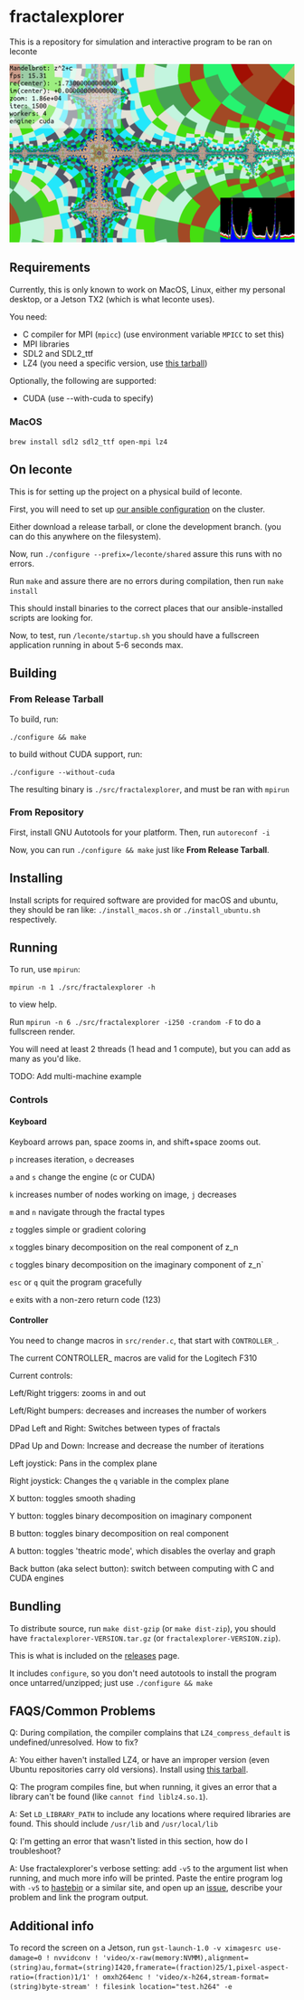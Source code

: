 # fractalexplorer

This is a repository for simulation and interactive program to be ran on leconte

![usage image](picture_0.png)

## Requirements

Currently, this is only known to work on MacOS, Linux, either my personal desktop, or a Jetson TX2 (which is what leconte uses).

You need:

  * C compiler for MPI (`mpicc`) (use environment variable `MPICC` to set this)
  * MPI libraries
  * SDL2 and SDL2_ttf
  * LZ4 (you need a specific version, use [this tarball](https://github.com/lz4/lz4/archive/v1.7.5.tar.gz))

Optionally, the following are supported:

 * CUDA (use --with-cuda to specify)

### MacOS

`brew install sdl2 sdl2_ttf open-mpi lz4`


## On leconte

This is for setting up the project on a physical build of leconte.

First, you will need to set up [our ansible configuration](https://github.com/ornl-leconte/ansible-management) on the cluster.

Either download a release tarball, or clone the development branch. (you can do this anywhere on the filesystem).

Now, run `./configure --prefix=/leconte/shared` assure this runs with no errors.

Run `make` and assure there are no errors during compilation, then run `make install`

This should install binaries to the correct places that our ansible-installed scripts are looking for.

Now, to test, run `/leconte/startup.sh` you should have a fullscreen application running in about 5-6 seconds max.



## Building

### From Release Tarball

To build, run:

`./configure && make`

to build without CUDA support, run:

`./configure --without-cuda`

The resulting binary is `./src/fractalexplorer`, and must be ran with `mpirun`

### From Repository

First, install GNU Autotools for your platform. Then, run `autoreconf -i`

Now, you can run `./configure && make` just like **From Release Tarball**.


## Installing

Install scripts for required software are provided for macOS and ubuntu, they should be ran like: `./install_macos.sh` or `./install_ubuntu.sh` respectively.




## Running

To run, use `mpirun`:

`mpirun -n 1 ./src/fractalexplorer -h`

to view help.


Run `mpirun -n 6 ./src/fractalexplorer -i250 -crandom -F` to do a fullscreen render.

You will need at least 2 threads (1 head and 1 compute), but you can add as many as you'd like.

TODO: Add multi-machine example


### Controls

#### Keyboard

Keyboard arrows pan, space zooms in, and shift+space zooms out.


`p` increases iteration, `o` decreases

`a` and `s` change the engine (c or CUDA)

`k` increases number of nodes working on image, `j` decreases

`m` and `n` navigate through the fractal types

`z` toggles simple or gradient coloring

`x` toggles binary decomposition on the real component of z_n

`c` toggles binary decomposition on the imaginary component of z_n`

`esc` or `q` quit the program gracefully

`e` exits with a non-zero return code (123)



#### Controller

You need to change macros in `src/render.c`, that start with `CONTROLLER_`.
 
The current CONTROLLER_ macros are valid for the Logitech F310

Current controls:

Left/Right triggers: zooms in and out

Left/Right bumpers: decreases and increases the number of workers

DPad Left and Right: Switches between types of fractals

DPad Up and Down: Increase and decrease the number of iterations

Left joystick: Pans in the complex plane

Right joystick: Changes the `q` variable in the complex plane

X button: toggles smooth shading

Y button: toggles binary decomposition on imaginary component

B button: toggles binary decomposition on real component

A button: toggles 'theatric mode', which disables the overlay and graph

Back button (aka select button): switch between computing with C and CUDA engines


## Bundling

To distribute source, run `make dist-gzip` (or `make dist-zip`), you should have `fractalexplorer-VERSION.tar.gz` (or `fractalexplorer-VERSION.zip`).

This is what is included on the [releases](http://github.com/ornl-leconte/fractalexplorer/releases) page.


It includes `configure`, so you don't need autotools to install the program once untarred/unzipped; just use `./configure && make`


## FAQS/Common Problems

Q: During compilation, the compiler complains that `LZ4_compress_default` is undefined/unresolved. How to fix?

A: You either haven't installed LZ4, or have an improper version (even Ubuntu repositories carry old versions). Install using [this tarball](https://github.com/lz4/lz4/archive/v1.7.5.tar.gz).


Q: The program compiles fine, but when running, it gives an error that a library can't be found (like `cannot find liblz4.so.1`).

A: Set `LD_LIBRARY_PATH` to include any locations where required libraries are found. This should include `/usr/lib` and `/usr/local/lib`


Q: I'm getting an error that wasn't listed in this section, how do I troubleshoot?

A: Use fractalexplorer's verbose setting: add `-v5` to the argument list when running, and much more info will be printed. Paste the entire program log with `-v5` to [hastebin](https://hastebin.com/) or a similar site, and open up an [issue](https://github.com/ornl-leconte/fractalexplorer/issues/new), describe your problem and link the program output.


## Additional info

To record the screen on a Jetson, run `gst-launch-1.0 -v ximagesrc use-damage=0 ! nvvidconv ! 'video/x-raw(memory:NVMM),alignment=(string)au,format=(string)I420,framerate=(fraction)25/1,pixel-aspect-ratio=(fraction)1/1' ! omxh264enc ! 'video/x-h264,stream-format=(string)byte-stream' ! filesink location="test.h264" -e`



